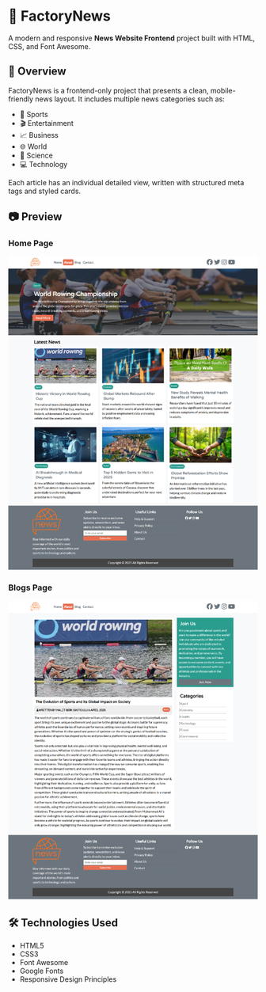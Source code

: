 # 📰 FactoryNews

A modern and responsive **News Website Frontend** project built with HTML, CSS, and Font Awesome.

## 📌 Overview

FactoryNews is a frontend-only project that presents a clean, mobile-friendly news layout. It includes multiple news categories such as:

- 🏀 Sports  
- 🎬 Entertainment  
- 📈 Business  
- 🌐 World  
- 🧬 Science  
- 💻 Technology  

Each article has an individual detailed view, written with structured meta tags and styled cards.

## 📷 Preview

### Home Page
![](https://github.com/berkiskitoglu/FactoryNews/blob/main/img/anasayfa_news.png)

### Blogs Page
![](https://github.com/berkiskitoglu/FactoryNews/blob/main/img/blog_news.png)

## 🛠️ Technologies Used

- HTML5  
- CSS3  
- Font Awesome  
- Google Fonts  
- Responsive Design Principles
